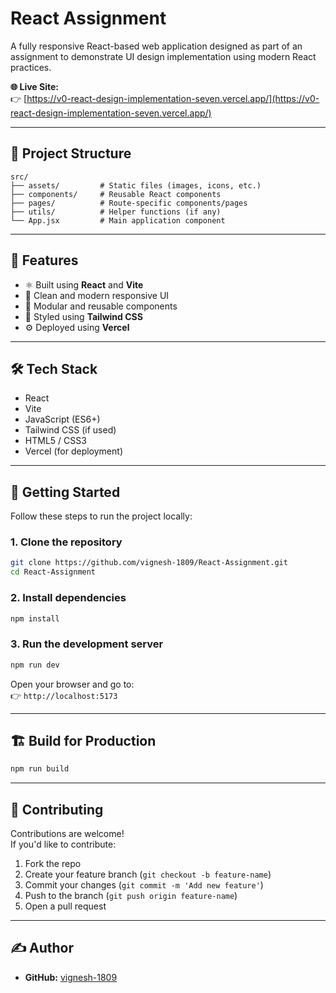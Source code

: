 # React Assignment

A fully responsive React-based web application designed as part of an assignment to demonstrate UI design implementation using modern React practices.

**🌐 Live Site:**  
👉 [https://v0-react-design-implementation-seven.vercel.app/](https://v0-react-design-implementation-seven.vercel.app/)

---


## 📁 Project Structure

```
src/
├── assets/         # Static files (images, icons, etc.)
├── components/     # Reusable React components
├── pages/          # Route-specific components/pages
├── utils/          # Helper functions (if any)
└── App.jsx         # Main application component
```

---

## 🚀 Features

- ⚛️ Built using **React** and **Vite**
- 🎨 Clean and modern responsive UI
- 🧩 Modular and reusable components
- 💨 Styled using **Tailwind CSS** 
- ⚙️ Deployed using **Vercel**

---

## 🛠️ Tech Stack

- React
- Vite
- JavaScript (ES6+)
- Tailwind CSS (if used)
- HTML5 / CSS3
- Vercel (for deployment)

---

## 🧪 Getting Started

Follow these steps to run the project locally:

### 1. Clone the repository

```bash
git clone https://github.com/vignesh-1809/React-Assignment.git
cd React-Assignment
```

### 2. Install dependencies

```bash
npm install
```

### 3. Run the development server

```bash
npm run dev
```

Open your browser and go to:  
👉 `http://localhost:5173`

---

## 🏗️ Build for Production

```bash
npm run build
```


---

## 🤝 Contributing

Contributions are welcome!  
If you'd like to contribute:

1. Fork the repo  
2. Create your feature branch (`git checkout -b feature-name`)  
3. Commit your changes (`git commit -m 'Add new feature'`)  
4. Push to the branch (`git push origin feature-name`)  
5. Open a pull request  

---


## ✍️ Author

- **GitHub:** [vignesh-1809](https://github.com/vignesh-1809)

